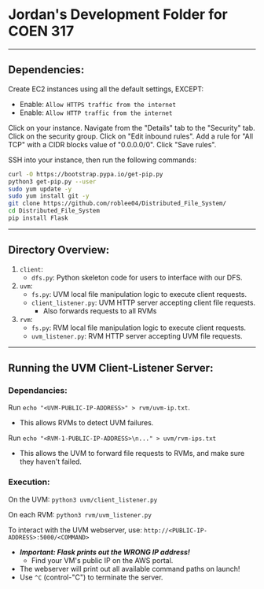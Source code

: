 # Jordan's Development Folder for COEN 317

--------------------------------------------------------------------
## Dependencies:

Create EC2 instances using all the default settings, EXCEPT:
* Enable: `Allow HTTPS traffic from the internet`
* Enable: `Allow HTTP traffic from the internet`

Click on your instance. Navigate from the "Details" tab to the "Security" tab.
Click on the security group. Click on "Edit inbound rules".
Add a rule for "All TCP" with a CIDR blocks value of "0.0.0.0/0". Click "Save rules".

SSH into your instance, then run the following commands:

```sh
curl -O https://bootstrap.pypa.io/get-pip.py
python3 get-pip.py --user
sudo yum update -y
sudo yum install git -y
git clone https://github.com/roblee04/Distributed_File_System/
cd Distributed_File_System
pip install Flask
```

--------------------------------------------------------------------
## Directory Overview:

1. `client`:
   * `dfs.py`: Python skeleton code for users to interface with our DFS.
2. `uvm`:
   * `fs.py`: UVM local file manipulation logic to execute client requests.
   * `client_listener.py`: UVM HTTP server accepting client file requests.
     - Also forwards requests to all RVMs
2. `rvm`:
   * `fs.py`: RVM local file manipulation logic to execute client requests.
   * `uvm_listener.py`: RVM HTTP server accepting UVM file requests.


--------------------------------------------------------------------
## Running the UVM Client-Listener Server:

### Dependancies:
Run `echo "<UVM-PUBLIC-IP-ADDRESS>" > rvm/uvm-ip.txt`.
* This allows RVMs to detect UVM failures.

Run `echo "<RVM-1-PUBLIC-IP-ADDRESS>\n..." > uvm/rvm-ips.txt`
* This allows the UVM to forward file requests to RVMs, and make sure they haven't failed.


### Execution:
On the UVM: `python3 uvm/client_listener.py`

On each RVM: `python3 rvm/uvm_listener.py`

To interact with the UVM webserver, use: `http://<PUBLIC-IP-ADDRESS>:5000/<COMMAND>`
* ___Important: Flask prints out the WRONG IP address!___
  - Find your VM's public IP on the AWS portal.
* The webserver will print out all available command paths on launch!
* Use `^C` (control-"C") to terminate the server.
